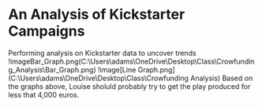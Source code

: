 # An Analysis of Kickstarter Campaigns
Performing analysis on Kickstarter data to uncover trends
!imageBar_Graph.png(C:\Users\adams\OneDrive\Desktop\Class\Crowfunding_Analysis\Bar_Graph.png)
!image[Line Graph.png](C:\Users\adams\OneDrive\Desktop\Class\Crowfunding Analysis)
Based on the graphs above, Louise sholuld probably try to get the play produced for less that 4,000 euros.
